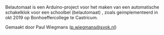 

Belautomaat is een Arduino-project voor het maken van een automatische schakelklok voor een schoolbel (belautomaat) , zoals geimplementeerd in okt 2019 op Bonhoeffercollege te Castricum.

Gemaakt door Paul Wiegmans (p.wiegmans@svok.nl)
